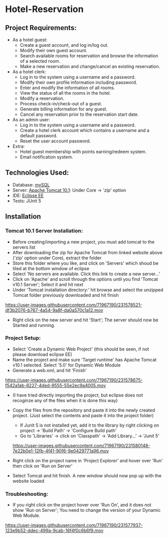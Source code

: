 # Hotel-Reservation
## Project Requirements:
- As a hotel guest:
  - Create a guest account, and log in/log out.
  - Modify their own guest account.
  - Search available rooms for reservation and browse the information of a selected room.
  - Make a new reservation and change/cancel an existing reservation.
- As a hotel clerk:
  - Log in to the system using a username and a password.
  - Modify their own profile information including password.
  - Enter and modify the information of all rooms.
  - View the status of all the rooms in the hotel.
  - Modify a reservation.
  - Process check-in/check-out of a guest.
  - Generate billing information for any guest.
  - Cancel any reservation prior to the reservation start date.
- As an admin user:
  - Log in to the system using a username and a password.
  - Create a hotel clerk account which contains a username and a default password.
  - Reset the user account password.
- Extra:
  - Hotel guest membership with points earning/redeem system.
  - Email notification system.

## Technologies Used:
- Database: [mySQL](https://www.mysql.com/products/workbench/)
- Server: [Apache Tomcat 10.1](https://tomcat.apache.org/download-10.cgi): Under Core -> 'zip' option
- IDE: [Eclipse EE](https://www.eclipse.org/downloads/packages/release/2023-03/r/eclipse-ide-enterprise-java-and-web-developers)
- Tests: JUnit 5

## Installation
### Tomcat 10.1 Server Installation:
- Before creating/importing a new project, you must add tomcat to the servers list
- After downloading the zip for Apache Tomcat from linked website above ('zip' option under Core), extract the folder
- Store this folder where you like, and click on 'Servers' which shoud be tiled at the bottom window of eclipse
- Select 'No servers are available. Click this link to create a new server...'
- Click on 'Apache' and scroll through the options until you find 'Tomcat v10.1 Server'; Select it and hit next
- Under 'Tomcat installation directory:' hit browse and select the unzipped Tomcat folder previously downloaded and hit finish

https://user-images.githubusercontent.com/71967190/231578521-df3b2076-b767-4a54-9a8f-da0a570c1a12.mov


- Right click on the new server and hit 'Start'; The server should now be Started and running.
### Project Setup:
- Select 'Create a Dynamic Web Project' (this should be seen, if not please download eclipse EE)
- Name the project and make sure 'Target runtime' has Apache Tomcat v10.1 selected. Select '5.0' for Dynamic Web Module
- Generate a web.xml, and hit 'Finish'

https://user-images.githubusercontent.com/71967190/231578675-f542a1ab-8227-4ded-9555-55e2ec9a4005.mov


- (I have tried directly importing the project, but eclipse does not recoginze any of the files when it is done this way)
- Copy the files from the repository and paste it into the newly created project. (Just select the contents and paste it into the project folder)
  - If Junit 5 is not installed yet, add it to the library by right clicking on project -> 'Build Path' -> 'Configure Build path'
  - Go to 'Libraries' -> click on 'Classpath' -> 'Add Library...' -> 'Junit 5'
  
  https://user-images.githubusercontent.com/71967190/231580148-7e22b0e1-12fb-4f41-90f6-9e0429771a96.mov


- Right click on the project name in 'Project Explorer' and hover over 'Run' then click on 'Run on Server'
- Select Tomcat and hit finish. A new window should now pop up with the website loaded
### Troubleshooting:
- If you right click on the project hover over 'Run On', and it does not show 'Run on Server'; You need to change the version of your Dynamic Web Module.

https://user-images.githubusercontent.com/71967190/231577937-123e9b52-ddec-499a-9cab-16f4f0c6b6f9.mov


